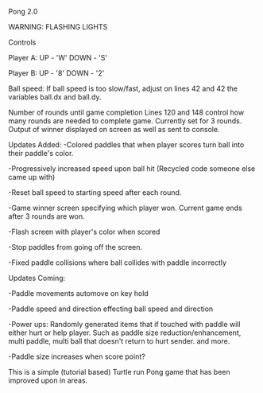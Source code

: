 Pong 2.0

WARNING: FLASHING LIGHTS

Controls

Player A:
UP - 'W'
DOWN - 'S'

Player B:
UP - '8'
DOWN - '2'


Ball speed:
If ball speed is too slow/fast, adjust on lines 42 and 42 the variables ball.dx and ball.dy.

Number of rounds until game completion
Lines 120 and 148 control how many rounds are needed to complete game. Currently set for 3 rounds. Output of winner displayed on screen as well as sent to console.


Updates Added:
-Colored paddles that when player scores turn ball into their paddle's color.

-Progressively increased speed upon ball hit (Recycled code someone else   came up with)

-Reset ball speed to starting speed after each round.

-Game winner screen specifying which player won. Current  game ends after 3 rounds are won.

-Flash screen with player's color when scored

-Stop paddles from going off the screen.

-Fixed paddle collisions where ball collides with paddle incorrectly


Updates Coming:

-Paddle movements automove on key hold

-Paddle speed and direction effecting ball speed and direction

-Power ups: Randomly generated items that if touched with paddle will either    hurt or help player. Such as paddle size reduction/enhancement, multi paddle, multi ball that doesn't return to hurt sender.
 and more.

-Paddle size increases when score point?


This is a simple (tutorial based) Turtle run Pong game that has been improved upon in areas. 
